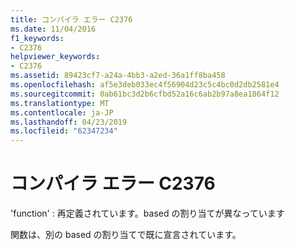 ```yaml
---
title: コンパイラ エラー C2376
ms.date: 11/04/2016
f1_keywords:
- C2376
helpviewer_keywords:
- C2376
ms.assetid: 89423cf7-a24a-4bb3-a2ed-36a1ff8ba458
ms.openlocfilehash: af5e3deb033ec4f56904d23c5c4bc0d2db2581e4
ms.sourcegitcommit: 0ab61bc3d2b6cfbd52a16c6ab2b97a8ea1864f12
ms.translationtype: MT
ms.contentlocale: ja-JP
ms.lasthandoff: 04/23/2019
ms.locfileid: "62347234"
---
```

# <a name="compiler-error-c2376"></a>コンパイラ エラー C2376

'function' : 再定義されています。based の割り当てが異なっています

関数は、別の based の割り当てで既に宣言されています。
